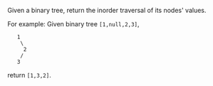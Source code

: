 
Given a binary tree, return the inorder traversal of its nodes' values.

For example:
Given binary tree `[1,null,2,3]`,

```
   1
    \
     2
    /
   3
```   
 
return `[1,3,2]`.
